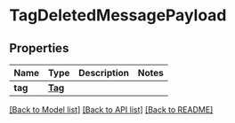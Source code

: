 # TagDeletedMessagePayload

## Properties
Name | Type | Description | Notes
------------ | ------------- | ------------- | -------------
**tag** | [**Tag**](Tag.md) |  | 

[[Back to Model list]](../README.md#documentation-for-models) [[Back to API list]](../README.md#documentation-for-api-endpoints) [[Back to README]](../README.md)



